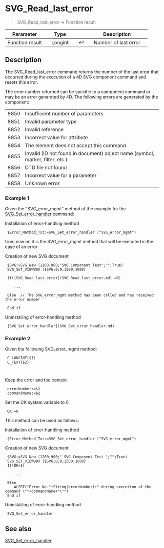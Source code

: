 <!-- Long Integer := SVG_Read_last_error-->
# SVG_Read_last_error

> SVG_Read_last_error -> Function result

| Parameter |     | Type |     |     |     | Description |     |
| --- | --- | --- | --- | --- | --- | --- | --- |
| Function result |     | Longint |     | ↩️ |     | Number of last error |     |

## Description

The SVG_Read_last_error command returns the number of the last error that occurred during the execution of a 4D SVG component command and resets this error.

The error number returned can be specific to a component command or may be an error generated by 4D. The following errors are generated by the component:

|     |     |
| --- | --- |
| 8850 | Insufficient number of parameters |
| 8851 | Invalid parameter type |
| 8852 | Invalid reference |
| 8853 | Incorrect value for attribute |
| 8854 | The element does not accept this command |
| 8855 | Invalid (ID not found in document) object name (symbol, marker, filter, etc.) |
| 8856 | DTD file not found |
| 8857 | Incorrect value for a parameter |
| 8858 | Unknown error |

### Example 1  

Given the "SVG_error_mgmt" method of the example for the [SVG_Set_error_handler](SVG_Set_error_handler.md)  command:

Installation of error-handling method  

```4d
 $Error_Method_Txt:=SVG_Set_error_handler ("SVG_error_mgmt")  
```

from now on it is the SVG_error_mgmt method that will be executed in the case of an error  

Creation of new SVG document  

```4d
 $SVG:=SVG_New (1200;900;"SVG Component Test";"";True)  
 SVG_SET_VIEWBOX ($SVG;0;0;1500;1000)  

 If([SVG_Read_last_error](SVG_Read_last_error.md) =0)  

    ...  

 Else  // The SVG_error_mgmt method has been called and has received the error number  

 End if  
```

Uninstalling of error-handling method  

```4d
 [SVG_Set_error_handler](SVG_Set_error_handler.md)
```

### Example 2  

Given the following SVG_error_mgmt method:  

```4d
 C_LONGINT($1)  
 C_TEXT($2)  
   
  
```

Keep the error and the context  

```4d
 errorNumber:=$1  
 commandName:=$2  

```

Set the OK system variable to 0  

```4d
 OK:=0
```

This method can be used as follows:  

 Installation of error-handling method  

```4d
 $Error_Method_Txt:=SVG_Set_error_handler ("SVG_error_mgmt")  
```

 Creation of new SVG document  

```4d
 $SVG:=SVG_New (1200;900;" SVG Component Test ";"";True)  
 SVG_SET_VIEWBOX ($SVG;0;0;1500;1000)  
 If(OK=1)  
   
    ...  
   
 Else  
    ALERT("Error No."+String(errorNumber)+" during execution of the command \""+commandName+"\"")  
 End if  
```

 Uninstalling of error-handling method

```4d
 SVG_Set_error_handler
```

## See also

[SVG_Set_error_handler](SVG_Set_error_handler.md)
